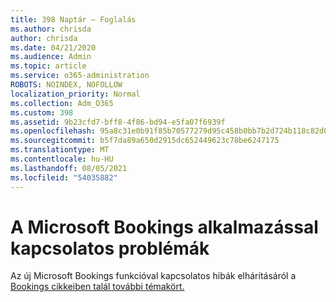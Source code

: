 ```yaml
---
title: 398 Naptár – Foglalás
ms.author: chrisda
author: chrisda
ms.date: 04/21/2020
ms.audience: Admin
ms.topic: article
ms.service: o365-administration
ROBOTS: NOINDEX, NOFOLLOW
localization_priority: Normal
ms.collection: Adm_O365
ms.custom: 398
ms.assetid: 9b23cfd7-bff8-4f86-bd94-e5fa07f6939f
ms.openlocfilehash: 95a8c31e0b91f85b70577279d95c458b0bb7b2d724b118c82d09fe96f09f78d2
ms.sourcegitcommit: b5f7da89a650d2915dc652449623c78be6247175
ms.translationtype: MT
ms.contentlocale: hu-HU
ms.lasthandoff: 08/05/2021
ms.locfileid: "54035882"
---
```

# <a name="issues-with-microsoft-bookings"></a>A Microsoft Bookings alkalmazással kapcsolatos problémák

Az új Microsoft Bookings funkcióval kapcsolatos hibák elhárításáról a [Bookings cikkeiben talál további témakört.](https://docs.microsoft.com/microsoft-365/bookings/bookings-faq)
